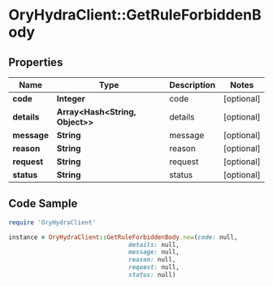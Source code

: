 # OryHydraClient::GetRuleForbiddenBody

## Properties

Name | Type | Description | Notes
------------ | ------------- | ------------- | -------------
**code** | **Integer** | code | [optional] 
**details** | **Array&lt;Hash&lt;String, Object&gt;&gt;** | details | [optional] 
**message** | **String** | message | [optional] 
**reason** | **String** | reason | [optional] 
**request** | **String** | request | [optional] 
**status** | **String** | status | [optional] 

## Code Sample

```ruby
require 'OryHydraClient'

instance = OryHydraClient::GetRuleForbiddenBody.new(code: null,
                                 details: null,
                                 message: null,
                                 reason: null,
                                 request: null,
                                 status: null)
```


